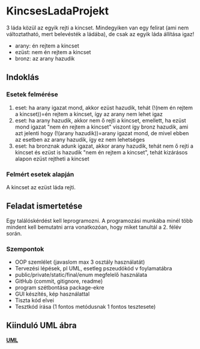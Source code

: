 # KincsesLadaProjekt

3 láda közül az egyik rejti a kincset. Mindegyiken van egy felirat (ami nem változtatható, mert belevésték a ládába), de csak az egyik láda állítása igaz! 
- arany: én rejtem a kincset
- ezüst: nem én rejtem a kincset
- bronz: az arany hazudik

## Indoklás
### Esetek felmérése
1. eset: ha arany igazat mond, akkor ezüst hazudik, tehát (!(nem én rejtem a kincset))=én rejtem a kincset, így az arany nem lehet igaz
2. eset: ha arany hazudik, akkor nem ő rejti a kincset, emellett, ha ezüst mond igazat "nem én rejtem a kincset" viszont így bronz hazudik, ami azt jelenti hogy (!(arany hazudik))=arany igazat mond, de mivel ebben az esetben az arany hazudik, így ez nem lehetséges
3. eset: ha bronznak adunk igazat, akkor arany hazudik, tehát nem ő rejti a kincset és ezüst is hazudik "nem én rejtem a kincset", tehát kizárásos alapon ezüst rejtheti a kincset
### Felmért esetek alapján
A kincset az ezüst láda rejti.

## Feladat ismertetése
Egy találóskérdést kell leprogramozni. A programozási munkába minél több mindent kell bemutatni arra vonatkozóan, hogy miket tanultál a 2. félév során.
### Szempontok
-	OOP szemlélet (javaslom max 3 osztály használatát)
-	Tervezési lépések, pl UML, esetleg pszeudókód v foylamatábra
-	public/private/static/final/enum megfelelő használata
-	GitHub (commit, gitignore, readme)
-	program szétbontása package-ekre
-	GUI készítés, kép használattal
-	Tiszta kód elvei
-	Tesztkód írása (1 fontos metódusnak 1 fontos tesztesete)

## Kiinduló UML ábra
**[UML](https://ibb.co/kyZhKPb)**

